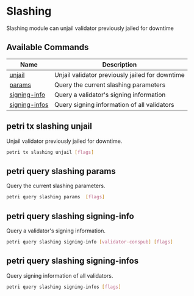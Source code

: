 # Slashing

Slashing module can unjail validator previously jailed for downtime

## Available Commands

| Name                                                | Description                                     |
| --------------------------------------------------- | ----------------------------------------------- |
| [unjail](#petri-tx-slashing-unjail)                  | Unjail validator previously jailed for downtime |
| [params](#petri-query-slashing-params)               | Query the current slashing parameters           |
| [signing-info](#petri-query-slashing-signing-info)   | Query a validator's signing information         |
| [signing-infos](#petri-query-slashing-signing-infos) | Query signing information of all validators     |

## petri tx slashing unjail

Unjail validator previously jailed for downtime.

```bash
petri tx slashing unjail [flags]
```

## petri query slashing params

Query the current slashing parameters.

```bash
petri query slashing params  [flags]
```

## petri query slashing signing-info

Query a validator's signing information.

```bash
petri query slashing signing-info [validator-conspub] [flags]
```

## petri query slashing signing-infos

Query signing information of all validators.

```bash
petri query slashing signing-infos [flags]
```
